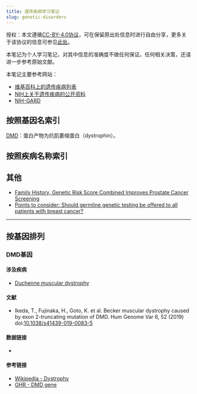 ```yaml
---
title: 遗传疾病学习笔记
slug: genetic-disorders
---
```


授权：本文遵循[CC-BY-4.0协议](LICENSE)，可在保留原出处信息时进行自由分享，更多关于该协议的信息可参见[此处](https://creativecommons.org/licenses/by/4.0/deed.zh)。

本笔记为个人学习笔记，对其中信息的准确度不做任何保证。任何相关决策，还请进一步参考原始文献。

本笔记主要参考网站：

* [维基百科上的遗传疾病列表](https://en.wikipedia.org/wiki/List_of_genetic_disorders)
* [NIH上关于遗传疾病的公开资料](https://www.genome.gov/For-Patients-and-Families/Genetic-Disorders)
* [NIH-GARD](https://rarediseases.info.nih.gov/diseases/diseases-by-category/5/congenital-and-genetic-diseases)

## 按照基因名索引

[DMD](gene/DMD.md)：蛋白产物为抗肌萎缩蛋白（dystrophin）。

## 按照疾病名称索引

## 其他

* [Family History, Genetic Risk Score Combined Improves Prostate Cancer Screening](https://www.curetoday.com/articles/family-history-genetic-risk-score-combined-improves-prostate-cancer-screening)
* [Points to consider: Should germline genetic testing be offered to all patients with breast cancer?](https://www.news-medical.net/news/20191213/Points-to-consider-Should-germline-genetic-testing-be-offered-to-all-patients-with-breast-cancer.aspx)

---

## 按基因排列

### DMD基因

#### 涉及疾病

* [Duchenne muscular dystrophy](https://www.genome.gov/Genetic-Disorders/Duchenne-Muscular-Dystrophy)

#### 文献

* Ikeda, T., Fujinaka, H., Goto, K. et al. Becker muscular dystrophy caused by exon 2-truncating mutation of DMD. Hum Genome Var 6, 52 (2019) doi:[10.1038/s41439-019-0083-5](https://doi.org/10.1038/s41439-019-0083-5)

#### 数据链接

* [](https://hgv.figshare.com/genome_variation/2792)

#### 参考链接

* [Wikipedia - Dystrophy](https://en.wikipedia.org/wiki/Dystrophin)
* [GHR - DMD gene](https://ghr.nlm.nih.gov/gene/DMD)
